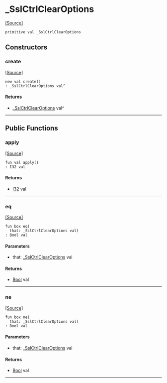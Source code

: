 # _SslCtrlClearOptions
<span class="source-link">[[Source]](src/net-ssl/ssl_context.md#L19)</span>
```pony
primitive val _SslCtrlClearOptions
```

## Constructors

### create
<span class="source-link">[[Source]](src/net-ssl/ssl_context.md#L19)</span>


```pony
new val create()
: _SslCtrlClearOptions val^
```

#### Returns

* [_SslCtrlClearOptions](net-ssl-_SslCtrlClearOptions.md) val^

---

## Public Functions

### apply
<span class="source-link">[[Source]](src/net-ssl/ssl_context.md#L19)</span>


```pony
fun val apply()
: I32 val
```

#### Returns

* [I32](builtin-I32.md) val

---

### eq
<span class="source-link">[[Source]](src/net-ssl/ssl_context.md#L19)</span>


```pony
fun box eq(
  that: _SslCtrlClearOptions val)
: Bool val
```
#### Parameters

*   that: [_SslCtrlClearOptions](net-ssl-_SslCtrlClearOptions.md) val

#### Returns

* [Bool](builtin-Bool.md) val

---

### ne
<span class="source-link">[[Source]](src/net-ssl/ssl_context.md#L19)</span>


```pony
fun box ne(
  that: _SslCtrlClearOptions val)
: Bool val
```
#### Parameters

*   that: [_SslCtrlClearOptions](net-ssl-_SslCtrlClearOptions.md) val

#### Returns

* [Bool](builtin-Bool.md) val

---

